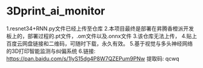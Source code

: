 # 3Dprint_ai_monitor
1.resnet34+RNN.py文件已经上传至仓库
2.本项目最终是部署在昇腾香橙派开发板上的，部署过程的.pt文件，.om文件以及.onnx文件
3.该仓库无法上传，
4.贴上百度云网盘链接和二维码，可随时下载，永久有效。
5.基于视觉与多头神经网络的3D打印智能监测与纠偏系统
6.链接: https://pan.baidu.com/s/1lyS15dg4P8W7QZEPum9PNw 提取码: qcwq 
